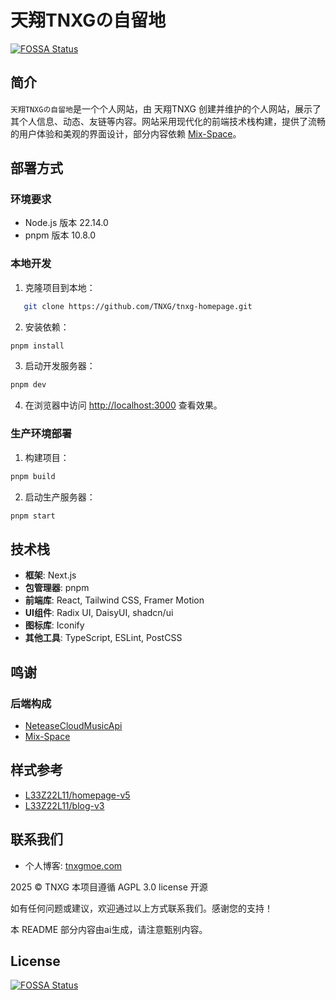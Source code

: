 # 天翔TNXGの自留地
[![FOSSA Status](https://app.fossa.com/api/projects/git%2Bgithub.com%2FTNXG%2Ftnxg-homepage.svg?type=shield)](https://app.fossa.com/projects/git%2Bgithub.com%2FTNXG%2Ftnxg-homepage?ref=badge_shield)


## 简介

`天翔TNXGの自留地`是一个个人网站，由 天翔TNXG 创建并维护的个人网站，展示了其个人信息、动态、友链等内容。网站采用现代化的前端技术栈构建，提供了流畅的用户体验和美观的界面设计，部分内容依赖 [Mix-Space](https://github.com/mx-space)。

## 部署方式

### 环境要求

- Node.js 版本 22.14.0
- pnpm 版本 10.8.0

### 本地开发

1. 克隆项目到本地：

```bash
   git clone https://github.com/TNXG/tnxg-homepage.git
```

2. 安装依赖：

```bash
pnpm install
```

3. 启动开发服务器：

```bash
pnpm dev
```

4. 在浏览器中访问 [http://localhost:3000](http://localhost:3000) 查看效果。

### 生产环境部署

1. 构建项目：

```bash
pnpm build
```

2. 启动生产服务器：

```bash
pnpm start
```

## 技术栈

- **框架**: Next.js
- **包管理器**: pnpm
- **前端库**: React, Tailwind CSS, Framer Motion
- **UI组件**: Radix UI, DaisyUI, shadcn/ui
- **图标库**: Iconify
- **其他工具**: TypeScript, ESLint, PostCSS

## **鸣谢**

### 后端构成

- [NeteaseCloudMusicApi](https://github.com/Binaryify/NeteaseCloudMusicApi)
- [Mix-Space](https://github.com/mx-space)

## 样式参考

- [L33Z22L11/homepage-v5](https://github.com/L33Z22L11/homepage-v5)
- [L33Z22L11/blog-v3](https://github.com/L33Z22L11/blog-v3)

## 联系我们

- 个人博客: [tnxgmoe.com](https://tnxgmoe.com/about-me#:re:%E8%81%94%E7%B3%BB%E6%96%B9%E5%BC%8F)

2025 © TNXG 本项目遵循 AGPL 3.0 license 开源

如有任何问题或建议，欢迎通过以上方式联系我们。感谢您的支持！

本 README 部分内容由ai生成，请注意甄别内容。


## License
[![FOSSA Status](https://app.fossa.com/api/projects/git%2Bgithub.com%2FTNXG%2Ftnxg-homepage.svg?type=large)](https://app.fossa.com/projects/git%2Bgithub.com%2FTNXG%2Ftnxg-homepage?ref=badge_large)